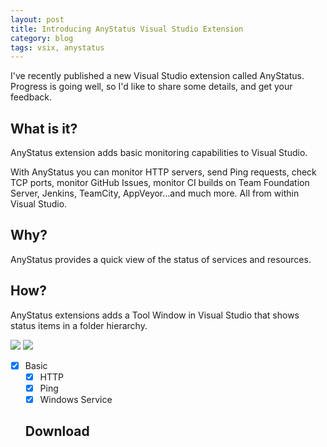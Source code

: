 ```yaml
---
layout: post
title: Introducing AnyStatus Visual Studio Extension
category: blog
tags: vsix, anystatus
---
```


I've recently published a new Visual Studio extension called AnyStatus. Progress is going well, so I'd like to share some details, and get your feedback.

## What is it?

AnyStatus extension adds basic monitoring capabilities to Visual Studio.

With AnyStatus you can monitor HTTP servers, send Ping requests, check TCP ports, monitor GitHub Issues, monitor CI builds on Team Foundation Server, Jenkins, TeamCity, AppVeyor...and much more. All from within Visual Studio.

## Why?

AnyStatus provides a quick view of the status of services and resources.

## How?

AnyStatus extensions adds a Tool Window in Visual Studio that shows status items in a folder hierarchy.

![](https://github.com/AlonAm/AnyStatus/blob/master/art/Screenshot_blue.png)
![](https://github.com/AlonAm/AnyStatus/blob/master/art/Screenshot_dark.png)

- [x] Basic
  - [x] HTTP
  - [x] Ping
  - [x] Windows Service
  
  ## Download

